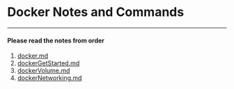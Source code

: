 # Docker Notes and Commands
---
#### Please read the notes from order
1. [docker.md](https://github.com/nikhild791/docker-notes/blob/master/docker.md)
2. [dockerGetStarted.md](https://github.com/nikhild791/docker-notes/blob/master/dockerGetStarted.md)
3. [dockerVolume.md](https://github.com/nikhild791/docker-notes/blob/master/dockerVolume)
4. [dockerNetworking.md](https://github.com/nikhild791/docker-notes/blob/master/dockerNetworking.md)
